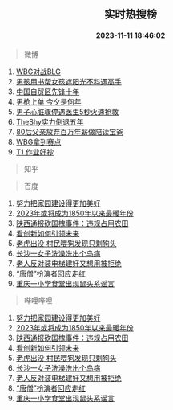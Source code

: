 <div align="center"><h2>实时热搜榜</h2><h4>2023-11-11 18:46:02</h4></div>

> 微博  

1. [WBG对战BLG](https://s.weibo.com/weibo?q=%23WBG%E5%AF%B9%E6%88%98BLG%23&t=31&band_rank=1&Refer=top)<br />
2. [男孩用书帮女孩遮阳光不料遇高手](https://s.weibo.com/weibo?q=%23%E7%94%B7%E5%AD%A9%E7%94%A8%E4%B9%A6%E5%B8%AE%E5%A5%B3%E5%AD%A9%E9%81%AE%E9%98%B3%E5%85%89%E4%B8%8D%E6%96%99%E9%81%87%E9%AB%98%E6%89%8B%23&t=31&band_rank=2&Refer=top)<br />
3. [中国自贸区先锋十年](https://s.weibo.com/weibo?q=%23%E4%B8%AD%E5%9B%BD%E8%87%AA%E8%B4%B8%E5%8C%BA%E5%85%88%E9%94%8B%E5%8D%81%E5%B9%B4%23&t=31&band_rank=3&Refer=top)<br />
4. [男枪上单 今夕是何年](https://s.weibo.com/weibo?q=%E7%94%B7%E6%9E%AA%E4%B8%8A%E5%8D%95%20%E4%BB%8A%E5%A4%95%E6%98%AF%E4%BD%95%E5%B9%B4&t=31&band_rank=4&Refer=top)<br />
5. [男子心脏骤停遇医生5秒火速抢救](https://s.weibo.com/weibo?q=%23%E7%94%B7%E5%AD%90%E5%BF%83%E8%84%8F%E9%AA%A4%E5%81%9C%E9%81%87%E5%8C%BB%E7%94%9F5%E7%A7%92%E7%81%AB%E9%80%9F%E6%8A%A2%E6%95%91%23&t=31&band_rank=5&Refer=top)<br />
6. [TheShy实力倒退五年](https://s.weibo.com/weibo?q=%23TheShy%E5%AE%9E%E5%8A%9B%E5%80%92%E9%80%80%E4%BA%94%E5%B9%B4%23&t=31&band_rank=6&Refer=top)<br />
7. [80后父亲放弃百万年薪做陪读宝爸](https://s.weibo.com/weibo?q=%2380%E5%90%8E%E7%88%B6%E4%BA%B2%E6%94%BE%E5%BC%83%E7%99%BE%E4%B8%87%E5%B9%B4%E8%96%AA%E5%81%9A%E9%99%AA%E8%AF%BB%E5%AE%9D%E7%88%B8%23&t=31&band_rank=7&Refer=top)<br />
8. [WBG拿到赛点](https://s.weibo.com/weibo?q=WBG%E6%8B%BF%E5%88%B0%E8%B5%9B%E7%82%B9&t=31&band_rank=8&Refer=top)<br />
9. [T1 作业好抄](https://s.weibo.com/weibo?q=T1%20%E4%BD%9C%E4%B8%9A%E5%A5%BD%E6%8A%84&t=31&band_rank=9&Refer=top)<br />

> 知乎  


> 百度  

1. [努力把家园建设得更加美好](https://www.baidu.com/s?wd=%E5%8A%AA%E5%8A%9B%E6%8A%8A%E5%AE%B6%E5%9B%AD%E5%BB%BA%E8%AE%BE%E5%BE%97%E6%9B%B4%E5%8A%A0%E7%BE%8E%E5%A5%BD&sa=fyb_news&rsv_dl=fyb_news)<br />
2. [2023年或将成为1850年以来最暖年份](https://www.baidu.com/s?wd=2023%E5%B9%B4%E6%88%96%E5%B0%86%E6%88%90%E4%B8%BA1850%E5%B9%B4%E4%BB%A5%E6%9D%A5%E6%9C%80%E6%9A%96%E5%B9%B4%E4%BB%BD&sa=fyb_news&rsv_dl=fyb_news)<br />
3. [陕西通报砍国槐事件：违规占用农田](https://www.baidu.com/s?wd=%E9%99%95%E8%A5%BF%E9%80%9A%E6%8A%A5%E7%A0%8D%E5%9B%BD%E6%A7%90%E4%BA%8B%E4%BB%B6%EF%BC%9A%E8%BF%9D%E8%A7%84%E5%8D%A0%E7%94%A8%E5%86%9C%E7%94%B0&sa=fyb_news&rsv_dl=fyb_news)<br />
4. [看创新如何引领未来](https://www.baidu.com/s?wd=%E7%9C%8B%E5%88%9B%E6%96%B0%E5%A6%82%E4%BD%95%E5%BC%95%E9%A2%86%E6%9C%AA%E6%9D%A5&sa=fyb_news&rsv_dl=fyb_news)<br />
5. [老虎出没 村民喂狗发现只剩狗头](https://www.baidu.com/s?wd=%E8%80%81%E8%99%8E%E5%87%BA%E6%B2%A1+%E6%9D%91%E6%B0%91%E5%96%82%E7%8B%97%E5%8F%91%E7%8E%B0%E5%8F%AA%E5%89%A9%E7%8B%97%E5%A4%B4&sa=fyb_news&rsv_dl=fyb_news)<br />
6. [长沙一女子洗澡洗出个鸟病](https://www.baidu.com/s?wd=%E9%95%BF%E6%B2%99%E4%B8%80%E5%A5%B3%E5%AD%90%E6%B4%97%E6%BE%A1%E6%B4%97%E5%87%BA%E4%B8%AA%E9%B8%9F%E7%97%85&sa=fyb_news&rsv_dl=fyb_news)<br />
7. [老人反对装电梯建好又想用被拒绝](https://www.baidu.com/s?wd=%E8%80%81%E4%BA%BA%E5%8F%8D%E5%AF%B9%E8%A3%85%E7%94%B5%E6%A2%AF%E5%BB%BA%E5%A5%BD%E5%8F%88%E6%83%B3%E7%94%A8%E8%A2%AB%E6%8B%92%E7%BB%9D&sa=fyb_news&rsv_dl=fyb_news)<br />
8. [“唐僧”扮演者回应走红](https://www.baidu.com/s?wd=%E2%80%9C%E5%94%90%E5%83%A7%E2%80%9D%E6%89%AE%E6%BC%94%E8%80%85%E5%9B%9E%E5%BA%94%E8%B5%B0%E7%BA%A2&sa=fyb_news&rsv_dl=fyb_news)<br />
9. [重庆一小学食堂出现鼠头系谣言](https://www.baidu.com/s?wd=%E9%87%8D%E5%BA%86%E4%B8%80%E5%B0%8F%E5%AD%A6%E9%A3%9F%E5%A0%82%E5%87%BA%E7%8E%B0%E9%BC%A0%E5%A4%B4%E7%B3%BB%E8%B0%A3%E8%A8%80&sa=fyb_news&rsv_dl=fyb_news)<br />

> 哔哩哔哩  

1. [努力把家园建设得更加美好](https://www.baidu.com/s?wd=%E5%8A%AA%E5%8A%9B%E6%8A%8A%E5%AE%B6%E5%9B%AD%E5%BB%BA%E8%AE%BE%E5%BE%97%E6%9B%B4%E5%8A%A0%E7%BE%8E%E5%A5%BD&sa=fyb_news&rsv_dl=fyb_news)<br />
2. [2023年或将成为1850年以来最暖年份](https://www.baidu.com/s?wd=2023%E5%B9%B4%E6%88%96%E5%B0%86%E6%88%90%E4%B8%BA1850%E5%B9%B4%E4%BB%A5%E6%9D%A5%E6%9C%80%E6%9A%96%E5%B9%B4%E4%BB%BD&sa=fyb_news&rsv_dl=fyb_news)<br />
3. [陕西通报砍国槐事件：违规占用农田](https://www.baidu.com/s?wd=%E9%99%95%E8%A5%BF%E9%80%9A%E6%8A%A5%E7%A0%8D%E5%9B%BD%E6%A7%90%E4%BA%8B%E4%BB%B6%EF%BC%9A%E8%BF%9D%E8%A7%84%E5%8D%A0%E7%94%A8%E5%86%9C%E7%94%B0&sa=fyb_news&rsv_dl=fyb_news)<br />
4. [看创新如何引领未来](https://www.baidu.com/s?wd=%E7%9C%8B%E5%88%9B%E6%96%B0%E5%A6%82%E4%BD%95%E5%BC%95%E9%A2%86%E6%9C%AA%E6%9D%A5&sa=fyb_news&rsv_dl=fyb_news)<br />
5. [老虎出没 村民喂狗发现只剩狗头](https://www.baidu.com/s?wd=%E8%80%81%E8%99%8E%E5%87%BA%E6%B2%A1+%E6%9D%91%E6%B0%91%E5%96%82%E7%8B%97%E5%8F%91%E7%8E%B0%E5%8F%AA%E5%89%A9%E7%8B%97%E5%A4%B4&sa=fyb_news&rsv_dl=fyb_news)<br />
6. [长沙一女子洗澡洗出个鸟病](https://www.baidu.com/s?wd=%E9%95%BF%E6%B2%99%E4%B8%80%E5%A5%B3%E5%AD%90%E6%B4%97%E6%BE%A1%E6%B4%97%E5%87%BA%E4%B8%AA%E9%B8%9F%E7%97%85&sa=fyb_news&rsv_dl=fyb_news)<br />
7. [老人反对装电梯建好又想用被拒绝](https://www.baidu.com/s?wd=%E8%80%81%E4%BA%BA%E5%8F%8D%E5%AF%B9%E8%A3%85%E7%94%B5%E6%A2%AF%E5%BB%BA%E5%A5%BD%E5%8F%88%E6%83%B3%E7%94%A8%E8%A2%AB%E6%8B%92%E7%BB%9D&sa=fyb_news&rsv_dl=fyb_news)<br />
8. [“唐僧”扮演者回应走红](https://www.baidu.com/s?wd=%E2%80%9C%E5%94%90%E5%83%A7%E2%80%9D%E6%89%AE%E6%BC%94%E8%80%85%E5%9B%9E%E5%BA%94%E8%B5%B0%E7%BA%A2&sa=fyb_news&rsv_dl=fyb_news)<br />
9. [重庆一小学食堂出现鼠头系谣言](https://www.baidu.com/s?wd=%E9%87%8D%E5%BA%86%E4%B8%80%E5%B0%8F%E5%AD%A6%E9%A3%9F%E5%A0%82%E5%87%BA%E7%8E%B0%E9%BC%A0%E5%A4%B4%E7%B3%BB%E8%B0%A3%E8%A8%80&sa=fyb_news&rsv_dl=fyb_news)<br />
